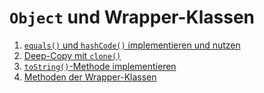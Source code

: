# `Object` und Wrapper-Klassen

  1. [`equals()` und `hashCode()` implementieren und nutzen](01_equals_hashcode)
  2. [Deep-Copy mit `clone()`](02_clone)
  3. [`toString()`-Methode implementieren](03_tostring)
  4. [Methoden der Wrapper-Klassen](04_wrapper)
